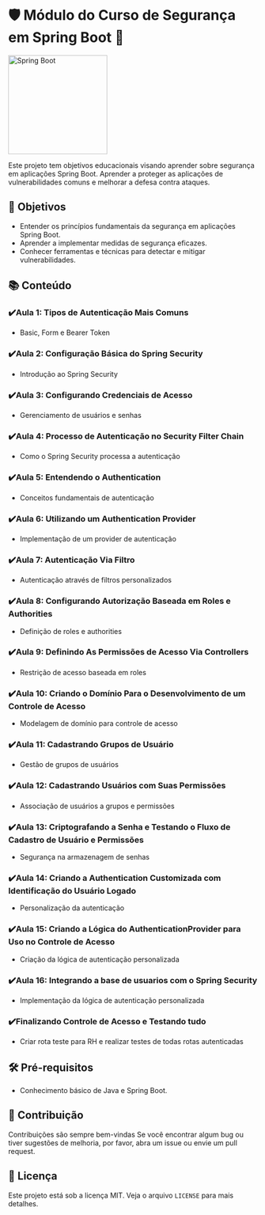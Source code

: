 # 🛡️ Módulo do Curso de Segurança em Spring Boot 🚀

<img src="https://static-00.iconduck.com/assets.00/spring-icon-512x512-bdmpbhxj.png" alt="Spring Boot" width="200">

Este projeto tem objetivos educacionais visando aprender sobre segurança em aplicações Spring Boot. Aprender a proteger as aplicações de vulnerabilidades comuns e melhorar a defesa contra ataques.

## 🎯 Objetivos

- Entender os princípios fundamentais da segurança em aplicações Spring Boot.
- Aprender a implementar medidas de segurança eficazes.
- Conhecer ferramentas e técnicas para detectar e mitigar vulnerabilidades.

## 📚 Conteúdo

### ✔️Aula 1: Tipos de Autenticação Mais Comuns
- Basic, Form e Bearer Token

### ✔️Aula 2: Configuração Básica do Spring Security
- Introdução ao Spring Security

### ✔️Aula 3: Configurando Credenciais de Acesso
- Gerenciamento de usuários e senhas

### ✔️Aula 4: Processo de Autenticação no Security Filter Chain
- Como o Spring Security processa a autenticação

### ✔️Aula 5: Entendendo o Authentication
- Conceitos fundamentais de autenticação

### ✔️Aula 6: Utilizando um Authentication Provider
- Implementação de um provider de autenticação

### ✔️Aula 7: Autenticação Via Filtro
- Autenticação através de filtros personalizados

### ✔️Aula 8: Configurando Autorização Baseada em Roles e Authorities
- Definição de roles e authorities

### ✔️Aula 9: Definindo As Permissões de Acesso Via Controllers
- Restrição de acesso baseada em roles

### ✔️Aula 10: Criando o Domínio Para o Desenvolvimento de um Controle de Acesso
- Modelagem de domínio para controle de acesso

### ✔️Aula 11: Cadastrando Grupos de Usuário
- Gestão de grupos de usuários

### ✔️Aula 12: Cadastrando Usuários com Suas Permissões
- Associação de usuários a grupos e permissões

### ✔️Aula 13: Criptografando a Senha e Testando o Fluxo de Cadastro de Usuário e Permissões
- Segurança na armazenagem de senhas

### ✔️Aula 14: Criando a Authentication Customizada com Identificação do Usuário Logado
- Personalização da autenticação

### ✔️Aula 15: Criando a Lógica do AuthenticationProvider para Uso no Controle de Acesso
- Criação da lógica de autenticação personalizada

### ✔️Aula 16: Integrando a base de usuarios com o Spring Security
- Implementação da lógica de autenticação personalizada

### ✔️Finalizando Controle de Acesso e Testando tudo
- Criar rota teste para RH e realizar testes de todas rotas autenticadas

## 🛠️ Pré-requisitos

- Conhecimento básico de Java e Spring Boot.

## 🤝 Contribuição

Contribuições são sempre bem-vindas Se você encontrar algum bug ou tiver sugestões de melhoria, por favor, abra um issue ou envie um pull request.

## 📄 Licença

Este projeto está sob a licença MIT. Veja o arquivo `LICENSE` para mais detalhes.
